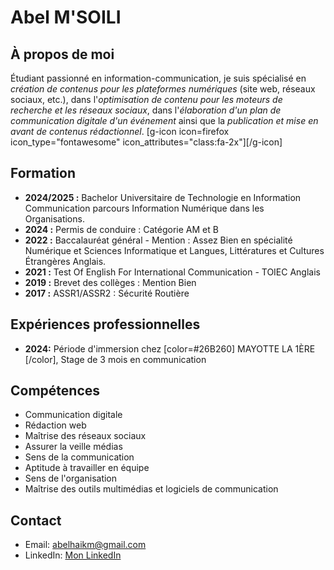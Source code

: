 # Abel M'SOILI

## À propos de moi
Étudiant passionné en information-communication, je suis spécialisé en _création de contenus pour les plateformes numériques_ (site web, réseaux sociaux, etc.), 
dans l'_optimisation de contenu pour les moteurs de recherche et les réseaux sociaux_, dans l'_élaboration d'un plan de communication digitale d'un événement_ ainsi 
que la _publication et mise en avant de contenus rédactionnel_. [g-icon icon=firefox icon_type="fontawesome" icon_attributes="class:fa-2x"][/g-icon]


## Formation
- **2024/2025 :** Bachelor Universitaire de Technologie en Information Communication parcours Information Numérique dans les Organisations.
- **2024 :** Permis de conduire : Catégorie AM et B
- **2022 :** Baccalauréat général - Mention : Assez Bien en spécialité Numérique et Sciences Informatique et Langues, Littératures et Cultures Étrangères Anglais.
- **2021 :** Test Of English For International Communication - TOIEC Anglais
- **2019 :** Brevet des collèges : Mention Bien
- **2017 :** ASSR1/ASSR2 : Sécurité Routière

## Expériences professionnelles
- **2024:** Période d'immersion chez [color=#26B260] MAYOTTE LA 1ÈRE [/color], Stage de 3 mois en communication

## Compétences
- Communication digitale
- Rédaction web
- Maîtrise des réseaux sociaux
- Assurer la veille médias
- Sens de la communication
- Aptitude à travailler en équipe
- Sens de l'organisation
- Maîtrise des outils multimédias et logiciels de communication

## Contact
- Email: abelhaikm@gmail.com
- LinkedIn: [Mon LinkedIn](www.linkedin.com/in/abelmsoili)
